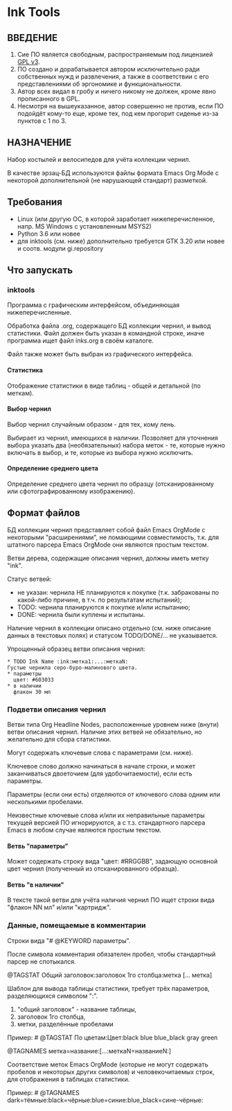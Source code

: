 # Ink Tools

## ВВЕДЕНИЕ

1. Сие ПО является свободным, распространяемым под лицензией [GPL v3](https://www.gnu.org/licenses/gpl.html).
2. ПО создано и дорабатывается автором исключительно ради собственных
   нужд и развлечения, а также в соответствии с его представлениями об эргономике
   и функциональности.
3. Автор всех видал в гробу и ничего никому не должен, кроме явно
   прописанного в GPL.
4. Несмотря на вышеуказанное, автор совершенно не против, если ПО
   подойдёт кому-то еще, кроме тех, под кем прогорит сиденье из-за пунктов
   с 1 по 3.

## НАЗНАЧЕНИЕ

Набор костылей и велосипедов для учёта коллекции чернил.

В качестве эрзац-БД используются файлы формата Emacs Org Mode с
некоторой дополнительной (не нарушающей стандарт) разметкой.

## Требования ##

- Linux (или другую ОС, в которой заработает нижеперечисленное, напр.
  MS Windows с установленным MSYS2)
- Python 3.6 или новее
- для inktools (см. ниже) дополнительно требуется GTK 3.20 или новее и соотв. модули gi.repository

## Что запускать ##

### inktools ###

Программа с графическим интерфейсом, объединяющая нижеперечисленные.

Обработка файла .org, содержащего БД коллекции чернил, и вывод статистики.
Файл должен быть указан в командной строке, иначе программа ищет файл
inks.org в своём каталоге.

Файл также может быть выбран из графического интерфейса.

#### Статистика ####

Отображение статистики в виде таблиц - общей и детальной (по меткам).

#### Выбор чернил ####

Выбор чернил случайным образом - для тех, кому лень.

Выбирает из чернил, имеющихся в наличии. Позволяет для уточнения выбора
указать два (необязательных) набора меток - те, которые нужно включать
в выбор, и те, которые из выбора нужно исключить.

#### Определение среднего цвета ####

Определение среднего цвета чернил по образцу (отсканированному или
сфотографированному изображению).

## Формат файлов ##

БД коллекции чернил представляет собой файл Emacs OrgMode с некоторыми
"расширениями", не ломающими совместимость, т.к. для штатного парсера
Emacs OrgMode они являются простым текстом.

Ветви дерева, содержащие описания чернил, должны иметь метку "ink".

Статус ветвей:

  * не указан: чернила НЕ планируются к покупке (т.к. забракованы по
    какой-либо причине, в т.ч. по результатам испытаний);
  * TODO: чернила планируются к покупке и/или испытанию;
  * DONE: чернила были куплены и испытаны.

Наличие чернил в коллекции описано отдельно (см. ниже описание данных
в текстовых полях) и статусом TODO/DONE/... не указывается.

Упрощенный образец ветви описания чернил:

    * TODO Ink Name :ink:метка1:...:меткаN:
    Густые чернила серо-буро-малинового цвета.
    * параметры
      цвет: #603033
    * в наличии
      флакон 30 мл

### Подветви описания чернил ###

Ветви типа Org Headline Nodes, расположенные уровнем ниже (внути) ветви
описания чернил. Наличие этих ветвей не обязательно, но желательно
для сбора статистики.

Могут содержать ключевые слова с параметрами (см. ниже).

Ключевое слово должно начинаться в начале строки, и может заканчиваться
двоеточием (для удобочитаемости), если есть параметры.

Параметры (если они есть) отделяются
от ключевого слова одним или несколькими пробелами.

Неизвестные ключевые слова и/или их неправильные параметры текущей версией
ПО игнорируются, а с т.з. стандартного парсера Emacs в любом случае
являются простым текстом.

#### Ветвь "параметры" ####

Может содержать строку вида "цвет: #RRGGBB", задающую основной цвет чернил
(полученный из отсканированного образца).

#### Ветвь "в наличии" ####

В тексте такой ветви для учёта наличия чернил ПО ищет строки вида
"флакон NN мл" и/или "картридж".

### Данные, помещаемые в комментарии ###

Строки вида "# @KEYWORD параметры".

После символа комментария обязателен пробел, чтобы стандартный парсер
не спотыкался.

@TAGSTAT Общий заголовок:заголовок 1го столбца:метка [... метка]

Шаблон для вывода таблицы статистики, требует трёх параметров, разделяющихся
символом ":".

  1. "общий заголовок" - название таблицы,
  2. заголовок 1го столбца,
  3. метки, разделённые пробелами

Пример: # @TAGSTAT По цветам:Цвет:black blue blue_black gray green

@TAGNAMES метка=название:[...:меткаN=названиеN:]

Соответствие меток Emacs OrgMode (которые не могут содержать пробелов
и некоторых других символов) и человекочитаемых строк, для отображения
в таблицах статистики.

Пример: # @TAGNAMES dark=тёмные:black=чёрные:blue=синие:blue_black=сине-чёрные:
